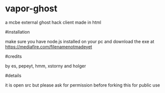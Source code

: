 # vapor-ghost
a mcbe external ghost hack client made in html

#installation

make sure you have node.js installed on your pc and download the exe at https://mediafire.com/filenamenotmadeyet

#credits

by es, pepeyt, hmm, xstorny and holger

#details

it is open src but please ask for permission before forking this for public use
